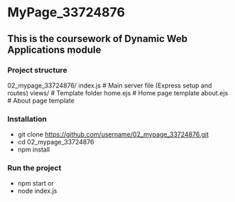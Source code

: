 # MyPage_33724876
## This is the coursework of Dynamic Web Applications module

### Project structure
02_mypage_33724876/
 index.js                               # Main server file (Express setup and routes)
 views/                                 # Template folder
        home.ejs                        # Home page template
        about.ejs                       # About page template


### Installation
* git clone https://github.com/username/02_mypage_33724876.git
* cd 02_mypage_33724876
* npm install

### Run the project
* npm start
or
* node index.js

